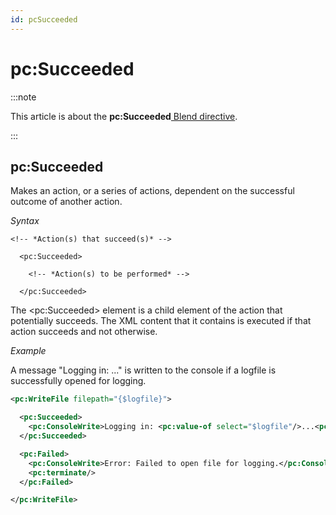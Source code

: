 ```yaml
---
id: pcSucceeded
---
```


# pc:Succeeded




:::note

This article is about the **pc:Succeeded**[ Blend directive](/docs/Repositories/Blend_directives).

:::

## **pc:Succeeded**

Makes an action, or a series of actions, dependent on the successful outcome of another action.

*Syntax*

```
<!-- *Action(s) that succeed(s)* -->

  <pc:Succeeded>

    <!-- *Action(s) to be performed* -->

  </pc:Succeeded>
```

The \<pc:Succeeded> element is a child element of the action that potentially succeeds. The XML content that it contains is executed if that action succeeds and not otherwise.

*Example*

A message "Logging in: ..." is written to the console if a logfile is successfully opened for logging.

```xml
<pc:WriteFile filepath="{$logfile}">

  <pc:Succeeded>
    <pc:ConsoleWrite>Logging in: <pc:value-of select="$logfile"/>...<pc:newline/></pc:ConsoleWrite>
  </pc:Succeeded>

  <pc:Failed>
    <pc:ConsoleWrite>Error: Failed to open file for logging.</pc:ConsoleWrite>
    <pc:terminate/>
  </pc:Failed>

</pc:WriteFile>  
```

 